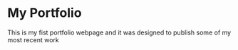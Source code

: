 # My Portfolio

This is my fist portfolio webpage and it was designed to publish some of my most recent work